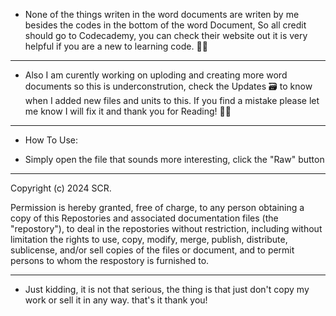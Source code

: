 * None of the things writen in the word documents are writen by me besides the codes in the bottom of the word Document, So all credit should go to Codecademy, you can check their website out it is very helpful if you are a new to learning code. 📃🚫
-------------------------------------------------------------------------------------------------------
* Also I am curently working on uploding and creating more word documents so this is underconstrution, check the Updates 🗃 to know when I added new files and units to this. If you find a mistake please let me know I will fix it and thank you for Reading! 🚧🚧
-------------------------------------------------------------------------------------------------------
* How To Use:
- Simply open the file that sounds more interesting, click the "Raw" button

-------------------------------------------------------------------------------------------------------
Copyright (c) 2024 SCR.

Permission is hereby granted, free of charge, to any person obtaining a copy
of this Repostories and associated documentation files (the "repostory"), to deal
in the repostories without restriction, including without limitation the rights
to use, copy, modify, merge, publish, distribute, sublicense, and/or sell
copies of the files or document, and to permit persons to whom the respostory is
furnished to.

-------------------------------------------------------------------------------------------------------
* Just kidding, it is not that serious, the thing is that just don't copy my work or sell it in any way. that's it thank you!
